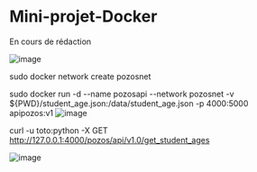 # Mini-projet-Docker


En cours de rédaction


![image](https://user-images.githubusercontent.com/72947514/228953442-8a6146be-1004-4ef4-8ec1-d3a6d6d769aa.png)

sudo docker network create pozosnet

sudo docker run -d --name pozosapi --network pozosnet -v ${PWD}/student_age.json:/data/student_age.json -p 4000:5000 apipozos:v1
![image](https://user-images.githubusercontent.com/72947514/228953278-a033d2de-5b51-4990-b1f1-14fe7a0bb3aa.png)


curl -u toto:python -X GET http://127.0.0.1:4000/pozos/api/v1.0/get_student_ages

![image](https://user-images.githubusercontent.com/72947514/228953082-78dbf5ee-0b53-4d7b-b5b4-f1f706fc87e0.png)
